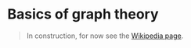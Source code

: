# Basics of graph theory

> In construction, for now see the [Wikipedia page](https://en.wikipedia.org/wiki/Graph_theory).